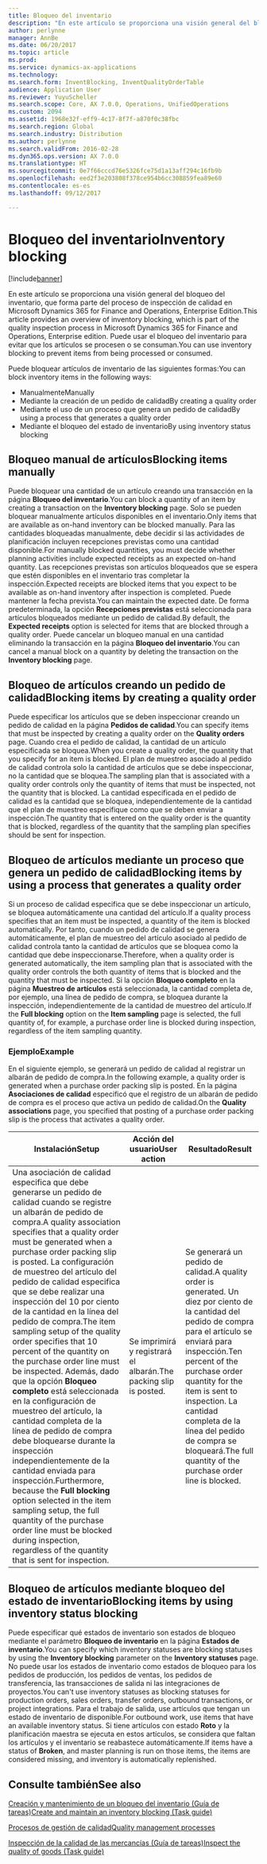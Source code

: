 ```yaml
---
title: Bloqueo del inventario
description: "En este artículo se proporciona una visión general del bloqueo del inventario, que forma parte del proceso de inspección de calidad en Microsoft Dynamics 365 for Finance and Operations, Enterprise Edition. Puede usar el bloqueo del inventario para evitar que los artículos se procesen o se consuman."
author: perlynne
manager: AnnBe
ms.date: 06/20/2017
ms.topic: article
ms.prod: 
ms.service: dynamics-ax-applications
ms.technology: 
ms.search.form: InventBlocking, InventQualityOrderTable
audience: Application User
ms.reviewer: YuyuScheller
ms.search.scope: Core, AX 7.0.0, Operations, UnifiedOperations
ms.custom: 2094
ms.assetid: 1968e32f-eff9-4c17-8f7f-a870f0c38fbc
ms.search.region: Global
ms.search.industry: Distribution
ms.author: perlynne
ms.search.validFrom: 2016-02-28
ms.dyn365.ops.version: AX 7.0.0
ms.translationtype: HT
ms.sourcegitcommit: 0e7f66cccd76e5326fce75d1a13aff294c16fb9b
ms.openlocfilehash: eed2f3e203808f378ce954b6cc308859fea89e60
ms.contentlocale: es-es
ms.lasthandoff: 09/12/2017

---
```


# <a name="inventory-blocking"></a><span data-ttu-id="1f5ff-104">Bloqueo del inventario</span><span class="sxs-lookup"><span data-stu-id="1f5ff-104">Inventory blocking</span></span>

[!include[banner](../includes/banner.md)]


<span data-ttu-id="1f5ff-105">En este artículo se proporciona una visión general del bloqueo del inventario, que forma parte del proceso de inspección de calidad en Microsoft Dynamics 365 for Finance and Operations, Enterprise Edition.</span><span class="sxs-lookup"><span data-stu-id="1f5ff-105">This article provides an overview of inventory blocking, which is part of the quality inspection process in Microsoft Dynamics 365 for Finance and Operations, Enterprise edition.</span></span> <span data-ttu-id="1f5ff-106">Puede usar el bloqueo del inventario para evitar que los artículos se procesen o se consuman.</span><span class="sxs-lookup"><span data-stu-id="1f5ff-106">You can use inventory blocking to prevent items from being processed or consumed.</span></span>

<span data-ttu-id="1f5ff-107">Puede bloquear artículos de inventario de las siguientes formas:</span><span class="sxs-lookup"><span data-stu-id="1f5ff-107">You can block inventory items in the following ways:</span></span>
-   <span data-ttu-id="1f5ff-108">Manualmente</span><span class="sxs-lookup"><span data-stu-id="1f5ff-108">Manually</span></span>
-   <span data-ttu-id="1f5ff-109">Mediante la creación de un pedido de calidad</span><span class="sxs-lookup"><span data-stu-id="1f5ff-109">By creating a quality order</span></span>
-   <span data-ttu-id="1f5ff-110">Mediante el uso de un proceso que genera un pedido de calidad</span><span class="sxs-lookup"><span data-stu-id="1f5ff-110">By using a process that generates a quality order</span></span>
-   <span data-ttu-id="1f5ff-111">Mediante el bloqueo del estado de inventario</span><span class="sxs-lookup"><span data-stu-id="1f5ff-111">By using inventory status blocking</span></span>

## <a name="blocking-items-manually"></a><span data-ttu-id="1f5ff-112">Bloqueo manual de artículos</span><span class="sxs-lookup"><span data-stu-id="1f5ff-112">Blocking items manually</span></span>
<span data-ttu-id="1f5ff-113">Puede bloquear una cantidad de un artículo creando una transacción en la página **Bloqueo del inventario**.</span><span class="sxs-lookup"><span data-stu-id="1f5ff-113">You can block a quantity of an item by creating a transaction on the **Inventory blocking** page.</span></span> <span data-ttu-id="1f5ff-114">Solo se pueden bloquear manualmente artículos disponibles en el inventario.</span><span class="sxs-lookup"><span data-stu-id="1f5ff-114">Only items that are available as on-hand inventory can be blocked manually.</span></span> <span data-ttu-id="1f5ff-115">Para las cantidades bloqueadas manualmente, debe decidir si las actividades de planificación incluyen recepciones previstas como una cantidad disponible.</span><span class="sxs-lookup"><span data-stu-id="1f5ff-115">For manually blocked quantities, you must decide whether planning activities include expected receipts as an expected on-hand quantity.</span></span> <span data-ttu-id="1f5ff-116">Las recepciones previstas son artículos bloqueados que se espera que estén disponibles en el inventario tras completar la inspección.</span><span class="sxs-lookup"><span data-stu-id="1f5ff-116">Expected receipts are blocked items that you expect to be available as on-hand inventory after inspection is completed.</span></span> <span data-ttu-id="1f5ff-117">Puede mantener la fecha prevista.</span><span class="sxs-lookup"><span data-stu-id="1f5ff-117">You can maintain the expected date.</span></span> <span data-ttu-id="1f5ff-118">De forma predeterminada, la opción **Recepciones previstas** está seleccionada para artículos bloqueados mediante un pedido de calidad.</span><span class="sxs-lookup"><span data-stu-id="1f5ff-118">By default, the **Expected receipts** option is selected for items that are blocked through a quality order.</span></span> <span data-ttu-id="1f5ff-119">Puede cancelar un bloqueo manual en una cantidad eliminando la transacción en la página **Bloqueo del inventario**.</span><span class="sxs-lookup"><span data-stu-id="1f5ff-119">You can cancel a manual block on a quantity by deleting the transaction on the **Inventory blocking** page.</span></span>

## <a name="blocking-items-by-creating-a-quality-order"></a><span data-ttu-id="1f5ff-120">Bloqueo de artículos creando un pedido de calidad</span><span class="sxs-lookup"><span data-stu-id="1f5ff-120">Blocking items by creating a quality order</span></span>
<span data-ttu-id="1f5ff-121">Puede especificar los artículos que se deben inspeccionar creando un pedido de calidad en la página **Pedidos de calidad**.</span><span class="sxs-lookup"><span data-stu-id="1f5ff-121">You can specify items that must be inspected by creating a quality order on the **Quality orders** page.</span></span> <span data-ttu-id="1f5ff-122">Cuando crea el pedido de calidad, la cantidad de un artículo especificada se bloquea.</span><span class="sxs-lookup"><span data-stu-id="1f5ff-122">When you create a quality order, the quantity that you specify for an item is blocked.</span></span> <span data-ttu-id="1f5ff-123">El plan de muestreo asociado al pedido de calidad controla solo la cantidad de artículos que se debe inspeccionar, no la cantidad que se bloquea.</span><span class="sxs-lookup"><span data-stu-id="1f5ff-123">The sampling plan that is associated with a quality order controls only the quantity of items that must be inspected, not the quantity that is blocked.</span></span> <span data-ttu-id="1f5ff-124">La cantidad especificada en el pedido de calidad es la cantidad que se bloquea, independientemente de la cantidad que el plan de muestreo especifique como que se deben enviar a inspección.</span><span class="sxs-lookup"><span data-stu-id="1f5ff-124">The quantity that is entered on the quality order is the quantity that is blocked, regardless of the quantity that the sampling plan specifies should be sent for inspection.</span></span>

## <a name="blocking-items-by-using-a-process-that-generates-a-quality-order"></a><span data-ttu-id="1f5ff-125">Bloqueo de artículos mediante un proceso que genera un pedido de calidad</span><span class="sxs-lookup"><span data-stu-id="1f5ff-125">Blocking items by using a process that generates a quality order</span></span>
<span data-ttu-id="1f5ff-126">Si un proceso de calidad especifica que se debe inspeccionar un artículo, se bloquea automáticamente una cantidad del artículo.</span><span class="sxs-lookup"><span data-stu-id="1f5ff-126">If a quality process specifies that an item must be inspected, a quantity of the item is blocked automatically.</span></span> <span data-ttu-id="1f5ff-127">Por tanto, cuando un pedido de calidad se genera automáticamente, el plan de muestreo del artículo asociado al pedido de calidad controla tanto la cantidad de artículos que se bloquea como la cantidad que debe inspeccionarse.</span><span class="sxs-lookup"><span data-stu-id="1f5ff-127">Therefore, when a quality order is generated automatically, the item sampling plan that is associated with the quality order controls the both quantity of items that is blocked and the quantity that must be inspected.</span></span> <span data-ttu-id="1f5ff-128">Si la opción **Bloqueo completo** en la página **Muestreo de artículos** está seleccionada, la cantidad completa de, por ejemplo, una línea de pedido de compra, se bloquea durante la inspección, independientemente de la cantidad de muestreo del artículo.</span><span class="sxs-lookup"><span data-stu-id="1f5ff-128">If the **Full blocking** option on the **Item sampling** page is selected, the full quantity of, for example, a purchase order line is blocked during inspection, regardless of the item sampling quantity.</span></span>
### <a name="example"></a><span data-ttu-id="1f5ff-129">Ejemplo</span><span class="sxs-lookup"><span data-stu-id="1f5ff-129">Example</span></span>

<span data-ttu-id="1f5ff-130">En el siguiente ejemplo, se generará un pedido de calidad al registrar un albarán de pedido de compra.</span><span class="sxs-lookup"><span data-stu-id="1f5ff-130">In the following example, a quality order is generated when a purchase order packing slip is posted.</span></span> <span data-ttu-id="1f5ff-131">En la página **Asociaciones de calidad** especificó que el registro de un albarán de pedido de compra es el proceso que activa un pedido de calidad.</span><span class="sxs-lookup"><span data-stu-id="1f5ff-131">On the **Quality associations** page, you specified that posting of a purchase order packing slip is the process that activates a quality order.</span></span>

|<span data-ttu-id="1f5ff-132">Instalación</span><span class="sxs-lookup"><span data-stu-id="1f5ff-132">Setup</span></span>                                                                     |<span data-ttu-id="1f5ff-133">Acción del usuario</span><span class="sxs-lookup"><span data-stu-id="1f5ff-133">User action</span></span>                 |<span data-ttu-id="1f5ff-134">Resultado</span><span class="sxs-lookup"><span data-stu-id="1f5ff-134">Result</span></span>             |
|--------------------------------------------------------------------------|----------------------------|-------------------|
| <span data-ttu-id="1f5ff-135">Una asociación de calidad especifica que debe generarse un pedido de calidad cuando se registre un albarán de pedido de compra.</span><span class="sxs-lookup"><span data-stu-id="1f5ff-135">A quality association specifies that a quality order must be generated when a purchase order packing slip is posted.</span></span> <span data-ttu-id="1f5ff-136">La configuración de muestreo del artículo del pedido de calidad especifica que se debe realizar una inspección del 10 por ciento de la cantidad en la línea del pedido de compra.</span><span class="sxs-lookup"><span data-stu-id="1f5ff-136">The item sampling setup of the quality order specifies that 10 percent of the quantity on the purchase order line must be inspected.</span></span> <span data-ttu-id="1f5ff-137">Además, dado que la opción **Bloqueo completo** está seleccionada en la configuración de muestreo del artículo, la cantidad completa de la línea de pedido de compra debe bloquearse durante la inspección independientemente de la cantidad enviada para inspección.</span><span class="sxs-lookup"><span data-stu-id="1f5ff-137">Furthermore, because the **Full blocking** option selected in the item sampling setup, the full quantity of the purchase order line must be blocked during inspection, regardless of the quantity that is sent for inspection.</span></span> | <span data-ttu-id="1f5ff-138">Se imprimirá y registrará el albarán.</span><span class="sxs-lookup"><span data-stu-id="1f5ff-138">The packing slip is posted.</span></span> | <span data-ttu-id="1f5ff-139">Se generará un pedido de calidad.</span><span class="sxs-lookup"><span data-stu-id="1f5ff-139">A quality order is generated.</span></span> <span data-ttu-id="1f5ff-140">Un diez por ciento de la cantidad del pedido de compra para el artículo se enviará para inspección.</span><span class="sxs-lookup"><span data-stu-id="1f5ff-140">Ten percent of the purchase order quantity for the item is sent to inspection.</span></span> <span data-ttu-id="1f5ff-141">La cantidad completa de la línea del pedido de compra se bloqueará.</span><span class="sxs-lookup"><span data-stu-id="1f5ff-141">The full quantity of the purchase order line is blocked.</span></span> |

## <a name="blocking-items-by-using-inventory-status-blocking"></a><span data-ttu-id="1f5ff-142">Bloqueo de artículos mediante bloqueo del estado de inventario</span><span class="sxs-lookup"><span data-stu-id="1f5ff-142">Blocking items by using inventory status blocking</span></span>
<span data-ttu-id="1f5ff-143">Puede especificar qué estados de inventario son estados de bloqueo mediante el parámetro **Bloqueo de inventario** en la página **Estados de inventario**.</span><span class="sxs-lookup"><span data-stu-id="1f5ff-143">You can specify which inventory statuses are blocking statuses by using the **Inventory blocking** parameter on the **Inventory statuses** page.</span></span> <span data-ttu-id="1f5ff-144"> No puede usar los estados de inventario como estados de bloqueo para los pedidos de producción, los pedidos de ventas, los pedidos de transferencia, las transacciones de salida ni las integraciones de proyectos.</span><span class="sxs-lookup"><span data-stu-id="1f5ff-144">You can't use inventory statuses as blocking statuses for production orders, sales orders, transfer orders, outbound transactions, or project integrations.</span></span> <span data-ttu-id="1f5ff-145">Para el trabajo de salida, use artículos que tengan un estado de inventario de disponible.</span><span class="sxs-lookup"><span data-stu-id="1f5ff-145">For outbound work, use items that have an available inventory status.</span></span> <span data-ttu-id="1f5ff-146">Si tiene artículos con estado **Roto** y la planificación maestra se ejecuta en estos artículos, se considera que faltan los artículos y el inventario se reabastece automáticamente.</span><span class="sxs-lookup"><span data-stu-id="1f5ff-146">If items have a status of **Broken**, and master planning is run on those items, the items are considered missing, and inventory is automatically replenished.</span></span>



<a name="see-also"></a><span data-ttu-id="1f5ff-147">Consulte también</span><span class="sxs-lookup"><span data-stu-id="1f5ff-147">See also</span></span>
--------

[<span data-ttu-id="1f5ff-148">Creación y mantenimiento de un bloqueo del inventario (Guía de tareas)</span><span class="sxs-lookup"><span data-stu-id="1f5ff-148">Create and maintain an inventory blocking (Task guide)</span></span>](/dynamics365/unified-operations/supply-chain/inventory/tasks/create-maintain-inventory-blocking)

[<span data-ttu-id="1f5ff-149">Procesos de gestión de calidad</span><span class="sxs-lookup"><span data-stu-id="1f5ff-149">Quality management processes</span></span>](quality-management-processes.md)

[<span data-ttu-id="1f5ff-150">Inspección de la calidad de las mercancías (Guía de tareas)</span><span class="sxs-lookup"><span data-stu-id="1f5ff-150">Inspect the quality of goods (Task guide)</span></span>](/dynamics365/unified-operations/supply-chain/inventory/tasks/inspect-quality-goods)

